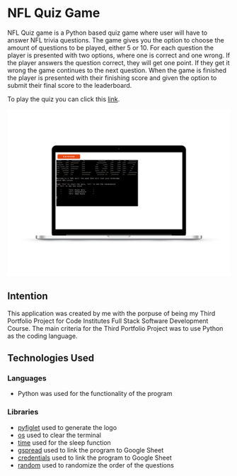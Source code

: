 # NFL Quiz Game
NFL Quiz game is a Python based quiz game where user will have to answer NFL trivia questions. The game gives you the option to choose the amount of questions to be played, either 5 or 10. For each question the player is presented with two options, where one is correct and one wrong. If the player answers the question correct, they will get one point. If they get it wrong the game continues to the next question. When the game is finished the player is presented with their finishing score and given the option to submit their final score to the leaderboard.

To play the quiz you can click this [link](https://henriks-nfl-quiz-568e345c5752.herokuapp.com/).

![mockup](images/mockup.png)

## Intention
This application was created by me with the porpuse of being my Third Portfolio Project for Code Institutes Full Stack Software Development Course. The main criteria for the Third Portfolio Project was to use Python as the coding language.
## Technologies Used
### Languages
* Python was used for the functionality of the program
### Libraries
* [pyfiglet](https://www.geeksforgeeks.org/python-ascii-art-using-pyfiglet-module/) used to generate the logo
* [os](https://www.geeksforgeeks.org/clear-screen-python/) used to clear the terminal
* [time](https://www.programiz.com/python-programming/time/sleep) used for the sleep function
* [gspread](https://docs.gspread.org/en/v3.7.0/api.html) used to link the program to Google Sheet
* [credentials](https://pypi.org/project/credentials/) used to link the program to Google Sheet
* [random](https://docs.python.org/3/library/random.html) used to randomize the order of the questions